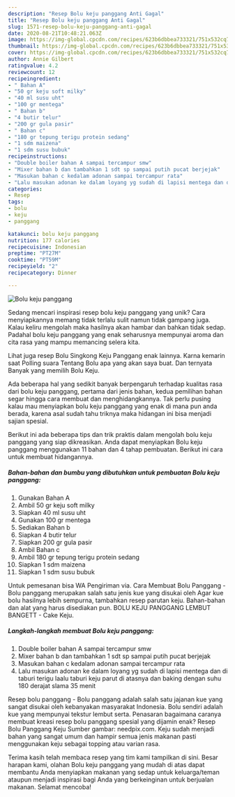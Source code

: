 ```yaml
---
description: "Resep Bolu keju panggang Anti Gagal"
title: "Resep Bolu keju panggang Anti Gagal"
slug: 1571-resep-bolu-keju-panggang-anti-gagal
date: 2020-08-21T10:48:21.063Z
image: https://img-global.cpcdn.com/recipes/623b6dbbea733321/751x532cq70/bolu-keju-panggang-foto-resep-utama.jpg
thumbnail: https://img-global.cpcdn.com/recipes/623b6dbbea733321/751x532cq70/bolu-keju-panggang-foto-resep-utama.jpg
cover: https://img-global.cpcdn.com/recipes/623b6dbbea733321/751x532cq70/bolu-keju-panggang-foto-resep-utama.jpg
author: Annie Gilbert
ratingvalue: 4.2
reviewcount: 12
recipeingredient:
- " Bahan A"
- "50 gr keju soft milky"
- "40 ml susu uht"
- "100 gr mentega"
- " Bahan b"
- "4 butir telur"
- "200 gr gula pasir"
- " Bahan c"
- "180 gr tepung terigu protein sedang"
- "1 sdm maizena"
- "1 sdm susu bubuk"
recipeinstructions:
- "Double boiler bahan A sampai tercampur smw"
- "Mixer bahan b dan tambahkan 1 sdt sp sampai putih pucat berjejak"
- "Masukan bahan c kedalam adonan sampai tercampur rata"
- "Lalu masukan adonan ke dalam loyang yg sudah di lapisi mentega dan di taburi terigu laalu taburi keju parut di atasnya dan baking dengan suhu 180 derajat slama 35 menit"
categories:
- Resep
tags:
- bolu
- keju
- panggang

katakunci: bolu keju panggang 
nutrition: 177 calories
recipecuisine: Indonesian
preptime: "PT27M"
cooktime: "PT59M"
recipeyield: "2"
recipecategory: Dinner

---
```



![Bolu keju panggang](https://img-global.cpcdn.com/recipes/623b6dbbea733321/751x532cq70/bolu-keju-panggang-foto-resep-utama.jpg)

Sedang mencari inspirasi resep bolu keju panggang yang unik? Cara menyiapkannya memang tidak terlalu sulit namun tidak gampang juga. Kalau keliru mengolah maka hasilnya akan hambar dan bahkan tidak sedap. Padahal bolu keju panggang yang enak seharusnya mempunyai aroma dan cita rasa yang mampu memancing selera kita.

Lihat juga resep Bolu Singkong Keju Panggang enak lainnya. Karna kemarin saat Polling suara Tentang Bolu apa yang akan saya buat. Dan ternyata Banyak yang memilih Bolu Keju.

Ada beberapa hal yang sedikit banyak berpengaruh terhadap kualitas rasa dari bolu keju panggang, pertama dari jenis bahan, kedua pemilihan bahan segar hingga cara membuat dan menghidangkannya. Tak perlu pusing kalau mau menyiapkan bolu keju panggang yang enak di mana pun anda berada, karena asal sudah tahu triknya maka hidangan ini bisa menjadi sajian spesial.


Berikut ini ada beberapa tips dan trik praktis dalam mengolah bolu keju panggang yang siap dikreasikan. Anda dapat menyiapkan Bolu keju panggang menggunakan 11 bahan dan 4 tahap pembuatan. Berikut ini cara untuk membuat hidangannya.

<!--inarticleads1-->

##### Bahan-bahan dan bumbu yang dibutuhkan untuk pembuatan Bolu keju panggang:

1. Gunakan  Bahan A
1. Ambil 50 gr keju soft milky
1. Siapkan 40 ml susu uht
1. Gunakan 100 gr mentega
1. Sediakan  Bahan b
1. Siapkan 4 butir telur
1. Siapkan 200 gr gula pasir
1. Ambil  Bahan c
1. Ambil 180 gr tepung terigu protein sedang
1. Siapkan 1 sdm maizena
1. Siapkan 1 sdm susu bubuk


Untuk pemesanan bisa WA Pengiriman via. Cara Membuat Bolu Panggang - Bolu panggang merupakan salah satu jenis kue yang disukai oleh Agar kue bolu hasilnya lebih sempurna, tambahkan resep parutan keju. Bahan-bahan dan alat yang harus disediakan pun. BOLU KEJU PANGGANG LEMBUT BANGETT - Cake Keju. 

<!--inarticleads2-->

##### Langkah-langkah membuat Bolu keju panggang:

1. Double boiler bahan A sampai tercampur smw
1. Mixer bahan b dan tambahkan 1 sdt sp sampai putih pucat berjejak
1. Masukan bahan c kedalam adonan sampai tercampur rata
1. Lalu masukan adonan ke dalam loyang yg sudah di lapisi mentega dan di taburi terigu laalu taburi keju parut di atasnya dan baking dengan suhu 180 derajat slama 35 menit


Resep bolu panggang - Bolu panggang adalah salah satu jajanan kue yang sangat disukai oleh kebanyakan masyarakat Indonesia. Bolu sendiri adalah kue yang mempunyai tekstur lembut serta. Penasaran bagaimana caranya membuat kreasi resep bolu panggang spesial yang dijamin enak? Resep Bolu Panggang Keju Sumber gambar: needpix.com. Keju sudah menjadi bahan yang sangat umum dan hampir semua jenis makanan pasti menggunakan keju sebagai topping atau varian rasa. 

Terima kasih telah membaca resep yang tim kami tampilkan di sini. Besar harapan kami, olahan Bolu keju panggang yang mudah di atas dapat membantu Anda menyiapkan makanan yang sedap untuk keluarga/teman ataupun menjadi inspirasi bagi Anda yang berkeinginan untuk berjualan makanan. Selamat mencoba!

